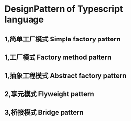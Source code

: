 # DesignPattern of Typescript language

## 1,简单工厂模式 Simple factory pattern
## 1,工厂模式  Factory method pattern
## 1,抽象工程模式 Abstract factory pattern
## 2,享元模式 Flyweight pattern
## 3,桥接模式 Bridge pattern
